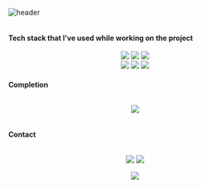 ![header](https://capsule-render.vercel.app/api?type=waving&color=4485F9&height=150&section=header&text=Ensil-dev&fontSize=30&fontColor=ffffff)

<h4 align="center" style="display: inline-block;"> Tech stack that I've used while working on the project </h4>

<div align="center">
    <img src="https://img.shields.io/badge/JavaScript-F7DF1E?style=flat&logo=JavaScript&logoColor=white" />
    <img src="https://img.shields.io/badge/React-426EBE?style=flat&logo=React&logoColor=white" />
    <img src="https://img.shields.io/badge/Redux-8348C9?style=flat&logo=Redux&logoColor=white" />
    <br>
    <img src="https://img.shields.io/badge/Node.js-339933?style=flat&logo=Node.js&logoColor=white" />
    <img src="https://img.shields.io/badge/Express-777978?style=flat&logo=Express&logoColor=white" />
    <img src="https://img.shields.io/badge/MongoDB-1B8634?style=flat&logo=CSS3&logoColor=white" />
</div>

<h4 align="center" style="display: inline-block;"> Completion </h4>
<p align="center">
	<a href="https://hhpluscertificateofcompletion.oopy.io/">
  		<img src="https://static.spartacodingclub.kr/hanghae99/plus/completion/badge_black.svg" />
	</a>
</p>

<h4 align="center" style="display: inline-block;"> Contact </h4>

<p align="center">
	<a href="https://engelsmile.tistory.com" target="_blank" rel="noopener noreferrer">
		<img src="https://img.shields.io/badge/Blog-EB531F?style=flat&logo=Tistory&logoColor=white&link=https:/engelsmile.tistory.com"/></a>
	<a href="mailto:dlwjd164@gmail.com">
		<img src="https://img.shields.io/badge/Gmail-d14836?style=flat&logo=Gmail&logoColor=white&link=dlwjd164@gmail.com"/>
	</a>
</p>

<div align="center">
  <img align="center" src="https://github-readme-stats.vercel.app/api/top-langs/?username=Ensil-dev&theme=default_repocard&layout=compact&langs_count=4"/>
</div>
